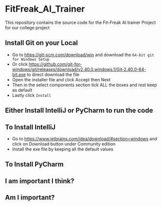# FitFreak_AI_Trainer
This repository contains the source code for the Fit-Freak AI trainer Project for our college project

## Install Git on your Local
* Go to https://git-scm.com/download/win and download the `64-bit git for Windows Setup`
* Or click https://github.com/git-for-windows/git/releases/download/v2.40.0.windows.1/Git-2.40.0-64-bit.exe to direct download the file
* Open the installer file and click Accept then Next
* Then in the select components section tick ALL the boxes and rest keep as default
* Lastly click `Install`

## Either Install IntelliJ or PyCharm to run the code
## To Install IntelliJ
* Go to https://www.jetbrains.com/idea/download/#section=windows and click on Download button under Community edition
* Install the exe file by keeping all the default values

## To Install PyCharm 
## I am important I think?
## Am I important?
